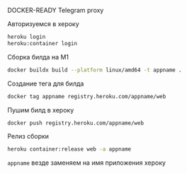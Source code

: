 DOCKER-READY Telegram proxy

Авторизуемся в хероку
```bash
heroku login
heroku:container login
```

Сборка билда на М1
```bash
docker buildx build --platform linux/amd64 -t appname .
```

Создание тега для билда
```bash
docker tag appname registry.heroku.com/appname/web
```

Пушим билд в хероку
```bash
docker push registry.heroku.com/appname/web
```

Релиз сборки
```bash
heroku container:release web -a appname
```


`appname` везде заменяем на имя приложения хероку
